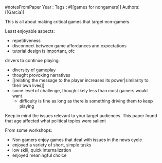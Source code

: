 #notesFromPaper
Year   :
Tags   : #[[games for nongamers]]
Authors: [[Garcia]]

This is all about making critical games that target non-gamers

Least enjoyable aspects:

 - repetitiveness
 - disconnect between game affordances and expectations
 - tutorial design is important, ofc

drivers to continue playing:

 - diversity of gameplay
 - thought provoking narratives
 - [[relating the message to the player increases its power|similarity to their own lives]]
 - some level of challenge, though likely less than most gamers would want
   - difficulty is fine as long as there is something driving them to keep playing

Keep in mind the issues relevant to your target audiences. This paper found that age affected what political topics were salient

From some workshops:

 - Non gamers enjoy games that deal with issues in the news cycle
 - enjoyed a variety of short, simple tasks
 - low skill, quick internalization
 - enjoyed meaningful choice
